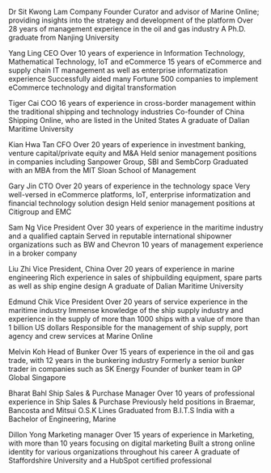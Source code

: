 Dr Sit Kwong Lam
Company Founder
Curator and advisor of Marine Online; providing insights into the strategy and development of the platform
Over 28 years of management experience in the oil and gas industry
A Ph.D. graduate from Nanjing University

Yang Ling
CEO
Over 10 years of experience in Information Technology, Mathematical Technology, IoT and eCommerce
15 years of eCommerce and supply chain IT management as well as enterprise informatization experience
Successfully aided many Fortune 500 companies to implement eCommerce technology and digital transformation

Tiger Cai
COO
16 years of experience in cross-border management within the traditional shipping and technology industries
Co-founder of China Shipping Online, who are listed in the United States
A graduate of Dalian Maritime University

Kian Hwa Tan
CFO
Over 20 years of experience in investment banking, venture capital/private equity and M&A
Held senior management positions in companies including Sanpower Group, SBI and SembCorp
Graduated with an MBA from the MIT Sloan School of Management

Gary Jin
CTO
Over 20 years of experience in the technology space
Very well-versed in eCommerce platforms, IoT, enterprise informatization and financial technology solution design
Held senior management positions at Citigroup and EMC

Sam Ng
Vice President
Over 30 years of experience in the maritime industry and a qualified captain
Served in reputable international shipowner organizations such as BW and Chevron
10 years of management experience in a broker company

Liu Zhi
Vice President, China
Over 20 years of experience in marine engineering
Rich experience in sales of shipbuilding equipment, spare parts as well as ship engine design
A graduate of Dalian Maritime University

Edmund Chik
Vice President
Over 20 years of service experience in the maritime industry
Immense knowledge of the ship supply industry and experience in the supply of more than 1000 ships with a value of more than 1 billion US dollars
Responsible for the management of ship supply, port agency and crew services at Marine Online

Melvin Koh
Head of Bunker
Over 15 years of experience in the oil and gas trade, with 12 years in the bunkering industry
Formerly a senior bunker trader in companies such as SK Energy
Founder of bunker team in GP Global Singapore

Bharat Bahl
Ship Sales & Purchase Manager
Over 10 years of professional experience in Ship Sales & Purchase
Previously held positions in Braemar, Bancosta and Mitsui O.S.K Lines
Graduated from B.I.T.S India with a Bachelor of Engineering, Marine

Dillon Yong
Marketing manager
Over 15 years of experience in Marketing, with more than 10 years focusing on digital marketing
Built a strong online identity for various organizations throughout his career
A graduate of Staffordshire University and a HubSpot certified professional